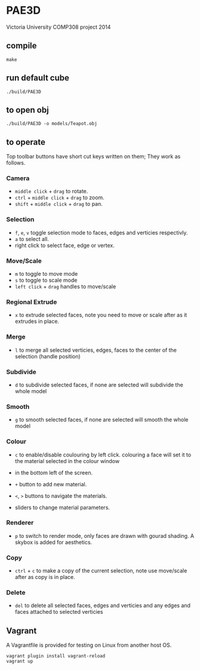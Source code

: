 # PAE3D

Victoria University COMP308 project 2014

## compile

	make

## run default cube

	./build/PAE3D

## to open obj

	./build/PAE3D -o models/Teapot.obj

## to operate

Top toolbar buttons have short cut keys written on them; They work as follows.

### Camera

- `middle click` + `drag` to rotate.
- `ctrl` + `middle click` + `drag` to zoom.
- `shift` + `middle click` + `drag` to pan.

### Selection

- `f`, `e`, `v` toggle selection mode to faces, edges and verticies respectivly.
- `a` to select all.
- right click to select face, edge or vertex.

### Move/Scale

- `m` to toggle to move mode
- `s` to toggle to scale mode
- `left click` + `drag` handles to move/scale

### Regional Extrude

- `x` to extrude selected faces, note you need to move or scale after as it extrudes in place.

### Merge

- `l` to merge all selected verticies, edges, faces to the center of the selection (handle position)

### Subdivide

- `d` to subdivide selected faces, if none are selected will subdivide the whole model

### Smooth

- `g` to smooth selected faces, if none are selected will smooth the whole model

### Colour

- `c` to enable/disable coulouring by left click. colouring a face will set it to the material selected in the colour window
- in the bottom left of the screen.

- `+` button to add new material.
- `<`, `>` buttons to navigate the materials.
- sliders to change material parameters.

### Renderer

- `p` to switch to render mode, only faces are drawn with gourad shading. A skybox is added for aesthetics.

### Copy

- `ctrl` + `c` to make a copy of the current selection, note use move/scale after as copy is in place.

### Delete

- `del` to delete all selected faces, edges and verticies and any edges and faces attached to selected verticies

## Vagrant

A Vagrantfile is provided for testing on Linux from another host OS.

    vagrant plugin install vagrant-reload
    vagrant up
